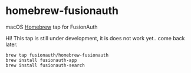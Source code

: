 # homebrew-fusionauth
macOS [Homebrew](https://brew.sh/) tap for FusionAuth

Hi! This tap is still under development, it is does not work yet.. come back later.

```
brew tap fusionauth/homebrew-fusionauth
brew install fusionauth-app
brew install fusionauth-search
```
